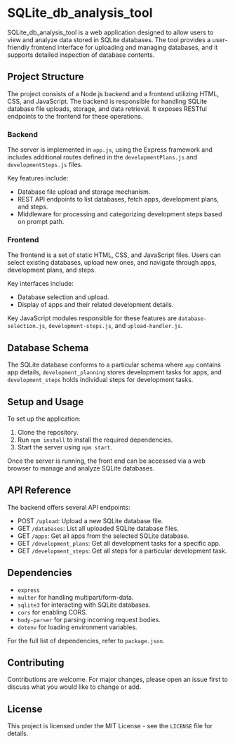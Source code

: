 # SQLite_db_analysis_tool

SQLite_db_analysis_tool is a web application designed to allow users to view and analyze data stored in SQLite databases. The tool provides a user-friendly frontend interface for uploading and managing databases, and it supports detailed inspection of database contents.

## Project Structure

The project consists of a Node.js backend and a frontend utilizing HTML, CSS, and JavaScript. The backend is responsible for handling SQLite database file uploads, storage, and data retrieval. It exposes RESTful endpoints to the frontend for these operations.

### Backend

The server is implemented in `app.js`, using the Express framework and includes additional routes defined in the `developmentPlans.js` and `developmentSteps.js` files.

Key features include:
- Database file upload and storage mechanism.
- REST API endpoints to list databases, fetch apps, development plans, and steps.
- Middleware for processing and categorizing development steps based on prompt path.

### Frontend

The frontend is a set of static HTML, CSS, and JavaScript files. Users can select existing databases, upload new ones, and navigate through apps, development plans, and steps.

Key interfaces include:
- Database selection and upload.
- Display of apps and their related development details.

Key JavaScript modules responsible for these features are `database-selection.js`, `development-steps.js`, and `upload-handler.js`.

## Database Schema

The SQLite database conforms to a particular schema where `app` contains app details, `development_planning` stores development tasks for apps, and `development_steps` holds individual steps for development tasks.

## Setup and Usage

To set up the application:

1. Clone the repository.
2. Run `npm install` to install the required dependencies.
3. Start the server using `npm start`.

Once the server is running, the front end can be accessed via a web browser to manage and analyze SQLite databases.

## API Reference

The backend offers several API endpoints:

- POST `/upload`: Upload a new SQLite database file.
- GET `/databases`: List all uploaded SQLite database files.
- GET `/apps`: Get all apps from the selected SQLite database.
- GET `/development_plans`: Get all development tasks for a specific app.
- GET `/development_steps`: Get all steps for a particular development task.

## Dependencies

- `express`
- `multer` for handling multipart/form-data.
- `sqlite3` for interacting with SQLite databases.
- `cors` for enabling CORS.
- `body-parser` for parsing incoming request bodies.
- `dotenv` for loading environment variables.

For the full list of dependencies, refer to `package.json`.

## Contributing

Contributions are welcome. For major changes, please open an issue first to discuss what you would like to change or add.

## License

This project is licensed under the MIT License - see the `LICENSE` file for details.
